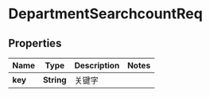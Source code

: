 # DepartmentSearchcountReq

## Properties
Name | Type | Description | Notes
------------ | ------------- | ------------- | -------------
**key** | **String** | 关键字 | 
